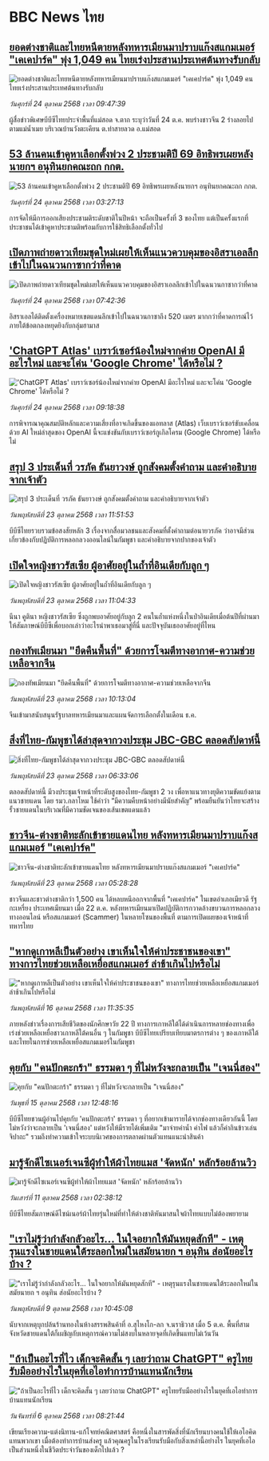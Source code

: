 # BBC News ไทย## [ยอดต่างชาติและไทยหนีตายหลังทหารเมียนมาปราบแก๊งสแกมเมอร์ "เคเคปาร์ค" พุ่ง 1,049 คน ไทยเร่งประสานประเทศต้นทางรับกลับ](https://www.bbc.com/thai/articles/cvgd7z0x9zwo?at_medium=RSS&at_campaign=rss?at_campaign=githubrss)![ยอดต่างชาติและไทยหนีตายหลังทหารเมียนมาปราบแก๊งสแกมเมอร์ "เคเคปาร์ค" พุ่ง 1,049 คน ไทยเร่งประสานประเทศต้นทางรับกลับ](https://ichef.bbci.co.uk/ace/ws/240/cpsprodpb/aaea/live/bbc06840-b0ba-11f0-aa13-0b0479f6f42a.jpg)_วันศุกร์ที่ 24 ตุลาคม 2568 เวลา 09:47:39_ผู้สื่อข่าวพิเศษบีบีซีไทยประจำพื้นที่แม่สอด จ.ตาก ระบุว่าวันที่ 24 ต.ค. พบร่างชาวจีน 2 ร่างลอยไปตามแม่น้ำเมย บริเวณบ้านวังตะเคียน ต.ท่าสายลวด อ.แม่สอด## [53 ล้านคนเข้าคูหาเลือกตั้งพ่วง 2 ประชามติปี 69 อิทธิพรเผยหลังนายกฯ อนุทินยกคณะถก กกต.](https://www.bbc.com/thai/articles/cg7n20xd39vo?at_medium=RSS&at_campaign=rss?at_campaign=githubrss)![53 ล้านคนเข้าคูหาเลือกตั้งพ่วง 2 ประชามติปี 69 อิทธิพรเผยหลังนายกฯ อนุทินยกคณะถก กกต.](https://ichef.bbci.co.uk/ace/ws/240/cpsprodpb/1dab/live/09ee4890-b087-11f0-aa13-0b0479f6f42a.jpg)_วันศุกร์ที่ 24 ตุลาคม 2568 เวลา 03:27:13_การจัดให้มีการออกเสียงประชามติระดับชาติในปีหน้า จะถือเป็นครั้งที่ 3 ของไทย แต่เป็นครั้งแรกที่ประชาชนได้เข้าคูหาประชามติพร้อมกับการใช้สิทธิเลือกตั้งทั่วไป## [เปิดภาพถ่ายดาวเทียมชุดใหม่เผยให้เห็นแนวควบคุมของอิสราเอลลึกเข้าไปในฉนวนกาซากว่าที่คาด](https://www.bbc.com/thai/articles/c4gp2d210p5o?at_medium=RSS&at_campaign=rss?at_campaign=githubrss)![เปิดภาพถ่ายดาวเทียมชุดใหม่เผยให้เห็นแนวควบคุมของอิสราเอลลึกเข้าไปในฉนวนกาซากว่าที่คาด](https://ichef.bbci.co.uk/ace/ws/240/cpsprodpb/5053/live/e62540f0-b0ac-11f0-aa13-0b0479f6f42a.jpg)_วันศุกร์ที่ 24 ตุลาคม 2568 เวลา 07:42:36_อิสราเอลได้ติดตั้งเครื่องหมายเขตแดนลึกเข้าไปในฉนวนกาซาถึง 520 เมตร มากกว่าที่คาดการณ์ไว้ภายใต้ข้อตกลงหยุดยิงกับกลุ่มฮามาส## ['ChatGPT Atlas' เบราว์เซอร์น้องใหม่จากค่าย OpenAI มีอะไรใหม่ และจะโค่น 'Google Chrome' ได้หรือไม่ ?](https://www.bbc.com/thai/articles/cq6z7qnn09yo?at_medium=RSS&at_campaign=rss?at_campaign=githubrss)!['ChatGPT Atlas' เบราว์เซอร์น้องใหม่จากค่าย OpenAI มีอะไรใหม่ และจะโค่น 'Google Chrome' ได้หรือไม่ ?](https://ichef.bbci.co.uk/ace/ws/240/cpsprodpb/f780/live/b12a2460-b01b-11f0-8261-4d7901038185.jpg)_วันศุกร์ที่ 24 ตุลาคม 2568 เวลา 09:18:38_การพิจารณาคุณสมบัติหลักและความเสี่ยงที่อาจเกิดขึ้นของแอทลาส (Atlas) เว็บเบราว์เซอร์ขับเคลื่อนด้วย AI ใหม่ล่าสุดของ OpenAI นี้จะแข่งขันกับเบราว์เซอร์กูเกิลโครม (Google Chrome) ได้หรือไม่## [สรุป 3 ประเด็นที่ วรภัค ธันยาวงษ์ ถูกสังคมตั้งคำถาม และคำอธิบายจากเจ้าตัว](https://www.bbc.com/thai/articles/cly4dxg88gjo?at_medium=RSS&at_campaign=rss?at_campaign=githubrss)![สรุป 3 ประเด็นที่ วรภัค ธันยาวงษ์ ถูกสังคมตั้งคำถาม และคำอธิบายจากเจ้าตัว](https://ichef.bbci.co.uk/ace/ws/240/cpsprodpb/132e/live/1c2f3600-af3c-11f0-b2a1-6f537f66f9aa.jpg)_วันพฤหัสบดีที่ 23 ตุลาคม 2568 เวลา 11:51:53_บีบีซีไทยรวบรวมข้อสงสัยหลัก 3 เรื่องจากสื่อมวลชนและสังคมที่ตั้งคำถามต่อนายวรภัค ว่าอาจมีส่วนเกี่ยวข้องกับปฏิบัติการหลอกลวงออนไลน์ในกัมพูชา และคำอธิบายจากปากของเจ้าตัว## [เปิดใจหญิงชาวรัสเซีย ผู้อาศัยอยู่ในถ้ำที่อินเดียกับลูก ๆ](https://www.bbc.com/thai/articles/ce8g2yyn6zpo?at_medium=RSS&at_campaign=rss?at_campaign=githubrss)![เปิดใจหญิงชาวรัสเซีย ผู้อาศัยอยู่ในถ้ำที่อินเดียกับลูก ๆ](https://ichef.bbci.co.uk/ace/ws/240/cpsprodpb/1068/live/6cdf6860-a1f7-11f0-947b-6b8b23372a50.jpg)_วันพฤหัสบดีที่ 23 ตุลาคม 2568 เวลา 11:04:33_นีนา คูตินา หญิงชาวรัสเซีย ซึ่งถูกพบอาศัยอยู่กับลูก 2 คนในถ้ำแห่งหนึ่งในป่าอินเดียเมื่อต้นปีที่ผ่านมา ให้สัมภาษณ์บีบีซีเพื่อบอกเล่าว่าอะไรนำพาเธอมาสู่ที่นี่ และปัจจุบันเธออาศัยอยู่ที่ไหน## [กองทัพเมียนมา "ยึดคืนพื้นที่" ด้วยการโจมตีทางอากาศ-ความช่วยเหลือจากจีน](https://www.bbc.com/thai/articles/cdrzgjv5prro?at_medium=RSS&at_campaign=rss?at_campaign=githubrss)![กองทัพเมียนมา "ยึดคืนพื้นที่" ด้วยการโจมตีทางอากาศ-ความช่วยเหลือจากจีน](https://ichef.bbci.co.uk/ace/ws/240/cpsprodpb/7eb2/live/f27501c0-af34-11f0-b1c6-736a05ed5483.jpg)_วันพฤหัสบดีที่ 23 ตุลาคม 2568 เวลา 10:13:04_จีนเข้ามาสนับสนุนรัฐบาลทหารเมียนมาและแผนจัดการเลือกตั้งในเดือน ธ.ค.## [สิ่งที่ไทย-กัมพูชาได้ล่าสุดจากวงประชุม JBC-GBC ตลอดสัปดาห์นี้](https://www.bbc.com/thai/articles/cd9kl88x4kqo?at_medium=RSS&at_campaign=rss?at_campaign=githubrss)![สิ่งที่ไทย-กัมพูชาได้ล่าสุดจากวงประชุม JBC-GBC ตลอดสัปดาห์นี้](https://ichef.bbci.co.uk/ace/ws/240/cpsprodpb/ff0b/live/10681a20-afd8-11f0-b2a1-6f537f66f9aa.jpg)_วันพฤหัสบดีที่ 23 ตุลาคม 2568 เวลา 06:33:06_ตลอดสัปดาห์นี้ มีวงประชุมเจ้าหน้าที่ระดับสูงของไทย-กัมพูชา 2 วง เพื่อหาแนวทางยุติความขัดแย้งตามแนวชายแดน โดย รมว.กลาโหม ใช้คำว่า “มีความคืบหน้าอย่างมีนัยสำคัญ” พร้อมยืนยันว่าไทยจะสร้างรั้วชายแดนในบริเวณที่มีความชัดเจนของเส้นเขตแดนแล้ว## [ชาวจีน-ต่างชาติทะลักเข้าชายแดนไทย หลังทหารเมียนมาปราบแก๊งสแกมเมอร์ "เคเคปาร์ค"](https://www.bbc.com/thai/articles/c986g58e88po?at_medium=RSS&at_campaign=rss?at_campaign=githubrss)![ชาวจีน-ต่างชาติทะลักเข้าชายแดนไทย หลังทหารเมียนมาปราบแก๊งสแกมเมอร์ "เคเคปาร์ค"](https://ichef.bbci.co.uk/ace/ws/240/cpsprodpb/aef9/live/28ecf550-ad8c-11f0-93d0-d5294e42252c.jpg)_วันพฤหัสบดีที่ 23 ตุลาคม 2568 เวลา 05:28:28_ชาวจีนและชาวต่างชาติกว่า 1,500 คน ได้หลบหนีออกจากพื้นที่ "เคเคปาร์ค" ในเขตอำเภอเมียวดี รัฐกะเหรี่ยง ประเทศเมียนมา เมื่อ 22 ต.ค. หลังทหารเมียนมาเปิดปฏิบัติการกวาดล้างขบวนการหลอกลวงทางออนไลน์ หรือสแกมเมอร์ (Scammer) ในหลายโซนของพื้นที่ ตามการเปิดเผยของเจ้าหน้าที่ทหารไทย## ["หากดูเกาหลีเป็นตัวอย่าง เขาเห็นใจให้ค่าประชาชนของเขา" ทางการไทยช่วยเหลือเหยื่อสแกมเมอร์ ล่าช้าเกินไปหรือไม่](https://www.bbc.com/thai/articles/c620lgl676ko?at_medium=RSS&at_campaign=rss?at_campaign=githubrss)!["หากดูเกาหลีเป็นตัวอย่าง เขาเห็นใจให้ค่าประชาชนของเขา" ทางการไทยช่วยเหลือเหยื่อสแกมเมอร์ ล่าช้าเกินไปหรือไม่](https://ichef.bbci.co.uk/ace/ws/240/cpsprodpb/0d67/live/6c10aa60-aa81-11f0-b2a1-6f537f66f9aa.jpg)_วันพฤหัสบดีที่ 16 ตุลาคม 2568 เวลา 11:35:35_ภายหลังข่าวเรื่องการเสียชีวิตของนักศึกษาวัย 22 ปี ทางการเกาหลีใต้ได้ดำเนินการหลายช่องทางเพื่อเร่งช่วยเหลือเหยื่อชาวเกาหลีใต้คนอื่น ๆ ในกัมพูชา  บีบีซีไทยเปรียบเทียบมาตรการต่าง ๆ ของเกาหลีใต้และไทยในการช่วยเหลือเหยื่อสแกมเมอร์ในกัมพูชา## [คุยกับ "คนปักตะกร้า" ธรรมดา ๆ ที่ไม่หวังจะกลายเป็น "เจนนี่สอง"](https://www.bbc.com/thai/articles/c2drpzn3k7yo?at_medium=RSS&at_campaign=rss?at_campaign=githubrss)![คุยกับ "คนปักตะกร้า" ธรรมดา ๆ ที่ไม่หวังจะกลายเป็น "เจนนี่สอง"](https://ichef.bbci.co.uk/ace/ws/240/cpsprodpb/50e6/live/e0143630-a9ae-11f0-97ec-91b89bd10dfa.jpg)_วันพุธที่ 15 ตุลาคม 2568 เวลา 12:48:16_บีบีซีไทยชวนผู้อ่านไปคุยกับ 'คนปักตะกร้า' ธรรมดา ๆ ที่อยากเข้ามารายได้จากช่องทางเดียวกันนี้ โดยไม่หวังว่าจะกลายเป็น 'เจนนี่สอง' แต่หวังให้มีรายได้เพิ่มเติม "มาจ่ายค่าน้ำ ค่าไฟ แล้วก็ค่ากินข้าวเล่นจิปาถะ" รวมถึงทำความเข้าใจระบบนิเวศของการตลาดผ่านตัวแทนแนะนำสินค้า## [มารู้จักดีไซเนอร์เจนซีผู้ทำให้ผ้าไทยแมส 'จัดหนัก' หลักร้อยล้านวิว](https://www.bbc.com/thai/articles/cj4y72rr9gjo?at_medium=RSS&at_campaign=rss?at_campaign=githubrss)![มารู้จักดีไซเนอร์เจนซีผู้ทำให้ผ้าไทยแมส 'จัดหนัก' หลักร้อยล้านวิว](https://ichef.bbci.co.uk/ace/ws/240/cpsprodpb/c3a0/live/d4ae1ad0-a40f-11f0-b741-177e3e2c2fc7.jpg)_วันเสาร์ที่ 11 ตุลาคม 2568 เวลา 02:38:12_บีบีซีไทยสัมภาษณ์ดีไซน์เนอร์ผ้าไทยรุ่นใหม่ที่ทำให้ต่างชาติหันมาสนใจผ้าไทยแบบไม่ต้องพยายาม## ["เราไม่รู้ว่ากำลังกลัวอะไร... ในใจอยากให้มันหยุดสักที" - เหตุรุนแรงในชายแดนใต้ระลอกใหม่ในสมัยนายก ฯ อนุทิน ส่อนัยอะไรบ้าง ?](https://www.bbc.com/thai/articles/cgj19jx8z79o?at_medium=RSS&at_campaign=rss?at_campaign=githubrss)!["เราไม่รู้ว่ากำลังกลัวอะไร... ในใจอยากให้มันหยุดสักที" - เหตุรุนแรงในชายแดนใต้ระลอกใหม่ในสมัยนายก ฯ อนุทิน ส่อนัยอะไรบ้าง ?](https://ichef.bbci.co.uk/ace/ws/240/cpsprodpb/b174/live/dabb4060-a4eb-11f0-b741-177e3e2c2fc7.jpg)_วันพฤหัสบดีที่ 9 ตุลาคม 2568 เวลา 10:45:08_นับจากเหตุบุกปล้นร้านทองในห้างสรรพสินค้าที่ อ.สุไหงโก-ลก จ.นราธิวาส เมื่อ 5 ต.ค. พื้นที่สามจังหวัดชายแดนใต้ก็เผชิญกับเหตุการณ์ความไม่สงบในหลายจุดที่เกิดขึ้นแทบไม่เว้นวัน## ["ถ้าเป็นอะไรที่ไว เด็กจะคิดสั้น ๆ เลยว่าถาม ChatGPT" ครูไทยรับมืออย่างไรในยุคที่เอไอทำการบ้านแทนนักเรียน](https://www.bbc.com/thai/articles/c1wg204991xo?at_medium=RSS&at_campaign=rss?at_campaign=githubrss)!["ถ้าเป็นอะไรที่ไว เด็กจะคิดสั้น ๆ เลยว่าถาม ChatGPT" ครูไทยรับมืออย่างไรในยุคที่เอไอทำการบ้านแทนนักเรียน](https://ichef.bbci.co.uk/ace/ws/240/cpsprodpb/3e15/live/f91b9160-a28c-11f0-b741-177e3e2c2fc7.jpg)_วันจันทร์ที่ 6 ตุลาคม 2568 เวลา 08:21:44_เขียนเรียงความ-แต่งนิทาน-แก้โจทย์คณิตศาสตร์ คือหนึ่งในสารพัดสิ่งที่นักเรียนบางคนใช้ให้เอไอคิดแทนพวกเขา เมื่อต้องทำการบ้านส่งครู แล้วคุณครูในโรงเรียนรับมือกับสิ่งเหล่านี้อย่างไร ในยุคที่เอไอเป็นส่วนหนึ่งในชีวิตประจำวันของเด็กไปแล้ว ?